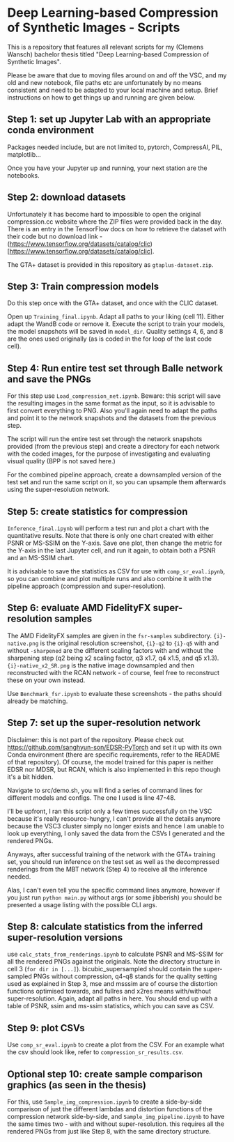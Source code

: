 # Deep Learning-based Compression of Synthetic Images - Scripts

This is a repository that features all relevant scripts for my (Clemens Wansch) bachelor thesis titled "Deep Learning-based Compression of Synthetic Images".

Please be aware that due to moving files around on and off the VSC, and my old and new notebook, file paths etc are unfortunately by no means consistent and need to be adapted to your local machine and setup. Brief instructions on how to get things up and running are given below.

## Step 1: set up Jupyter Lab with an appropriate conda environment

Packages needed include, but are not limited to, pytorch, CompressAI, PIL, matplotlib...

Once you have your Jupyter up and running, your next station are the notebooks.

## Step 2: download datasets

Unfortunately it has become hard to impossible to open the original compression.cc website where the ZIP files were provided back in the day. There is an entry in the TensorFlow docs on how to retrieve the dataset with their code but no download link - (https://www.tensorflow.org/datasets/catalog/clic)[https://www.tensorflow.org/datasets/catalog/clic].

The GTA+ dataset is provided in this repository as `gtaplus-dataset.zip`.

## Step 3: Train compression models

Do this step once with the GTA+ dataset, and once with the CLIC dataset.

Open up `Training_final.ipynb`. Adapt all paths to your liking (cell 11). Either adapt the WandB code or remove it. Execute the script to train your models, the model snapshots will be saved in `model_dir`. Quality settings 4, 6, and 8 are the ones used originally (as is coded in the for loop of the last code cell).

## Step 4: Run entire test set through Balle network and save the PNGs

For this step use `Load_compression_net.ipynb`. Beware: this script will save the resulting images in the same format as the input, so it is advisable to first convert everything to PNG. Also you'll again need to adapt the paths and point it to the network snapshots and the datasets from the previous step.

The script will run the entire test set through the network snapshots provided (from the previous step) and create a directory for each network with the coded images, for the purpose of investigating and evaluating visual quality (BPP is not saved here.)

For the combined pipeline approach, create a downsampled version of the test set and run the same script on it, so you can upsample them afterwards using the super-resolution network.

## Step 5: create statistics for compression

`Inference_final.ipynb` will perform a test run and plot a chart with the quantitative results. Note that there is only one chart created with either PSNR or MS-SSIM on the Y-axis. Save one plot, then change the metric for the Y-axis in the last Jupyter cell, and run it again, to obtain both a PSNR and an MS-SSIM chart.

It is advisable to save the statistics as CSV for use with `comp_sr_eval.ipynb`, so you can combine and plot multiple runs and also combine it with the pipeline approach (compression and super-resolution).

## Step 6: evaluate AMD FidelityFX super-resolution samples

The AMD FidelityFX samples are given in the `fsr-samples` subdirectory. `{i}-native.png` is the original resolution screenshot, `{i}-q2` to `{i}-q5` with and without `-sharpened` are the different scaling factors with and without the sharpening step (q2 being x2 scaling factor, q3 x1.7, q4 x1.5, and q5 x1.3). `{i}-native_x2_SR.png` is the native image downsampled and then reconstructed with the RCAN network - of course, feel free to reconstruct these on your own instead.

Use `Benchmark_fsr.ipynb` to evaluate these screenshots - the paths should already be matching.

## Step 7: set up the super-resolution network

Disclaimer: this is not part of the repository. Please check out https://github.com/sanghyun-son/EDSR-PyTorch and set it up with its own Conda environment (there are specific requirements, refer to the README of that repository). Of course, the model trained for this paper is neither EDSR nor MDSR, but RCAN, which is also implemented in this repo though it's a bit hidden.

Navigate to src/demo.sh, you will find a series of command lines for different models and configs. The one I used is line 47-48.

I'll be upfront, I ran this script only a few times successfully on the VSC because it's really resource-hungry, I can't provide all the details anymore because the VSC3 cluster simply no longer exists and hence I am unable to look up everything, I only saved the data from the CSVs I generated and the rendered PNGs.

Anyways, after successful training of the network with the GTA+ training set, you should run inference on the test set as well as the decompressed renderings from the MBT network (Step 4) to receive all the inference needed.

Alas, I can't even tell you the specific command lines anymore, however if you just run `python main.py` without args (or some jibberish) you should be presented a usage listing with the possible CLI args.

## Step 8: calculate statistics from the inferred super-resolution versions

use `calc_stats_from_renderings.ipynb` to calculate PSNR and MS-SSIM for all the rendered PNGs against the originals. Note the directory structure in cell 3 (`for dir in [...]`). bicubic_supersampled should contain the super-sampled PNGs without compression, q4-q8 stands for the quality setting used as explained in Step 3, mse and msssim are of course the distortion functions optimised towards, and fullres and x2res means with/without super-resolution. Again, adapt all paths in here. You should end up with a table of PSNR, ssim and ms-ssim statistics, which you can save as CSV.

## Step 9: plot CSVs

Use `comp_sr_eval.ipynb` to create a plot from the CSV. For an example what the csv should look like, refer to  `compression_sr_results.csv`.

## Optional step 10: create sample comparison graphics (as seen in the thesis)

For this, use `Sample_img_compression.ipynb` to create a side-by-side comparison of just the different lambdas and distortion functions of the compression network side-by-side, and `Sample_img_pipeline.ipynb` to have the same times two - with and without super-resolution. this requires all the rendered PNGs from just like Step 8, with the same directory structure.
